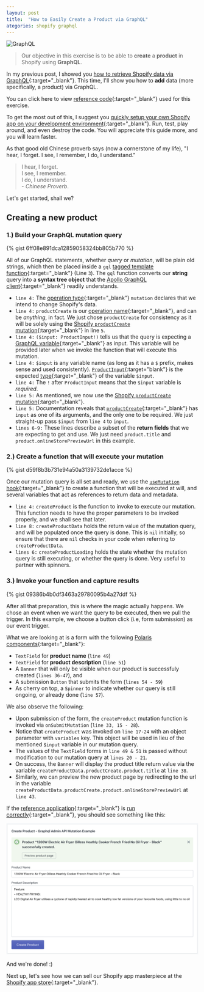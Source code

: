```yaml
---
layout: post
title:  "How to Easily Create a Product via GraphQL"
ategories: shopify graphql
---
```


![GraphQL](https://mcusercontent.com/2258b1142d581e51c131c3e0e/images/03c35c6b-ec03-4df7-88b5-64b0acc4de95.png "How to Easily Create a Product via GraphQL")

> Our objective in this exercise is to be able to **create** a **product** in Shopify using **GraphQL**.

In my previous post, I showed you [how to retrieve Shopify data via GraphQL](/how-to-access-shopify-data-from-your-app/){:target="_blank"}. This time, I'll show you how to **add** data (more specifically, a product) via GraphQL.

You can click here to view [reference code](https://github.com/klaudsol/shopify-app-under-20-minutes/blob/master/pages/index.js){:target="_blank"} used for this exercise.

To get the most out of this, I suggest you [quickly setup your own Shopify app on your development environment](https://landing.klaudsol.com/shopify-app-in-20-minutes){:target="_blank"}. Run, test, play around, and even destroy the code. You will appreciate this guide more, and you will learn faster. 

As that good old Chinese proverb says (now a cornerstone of my life), "I hear, I forget. I see, I remember, I do, I understand."

> I hear, I forget. <br /> I see, I remember.<br /> I do, I understand. <br /> - *Chinese Proverb*.

Let's get started, shall we?

## Creating a new product 


### 1.) Build your GraphQL mutation query

{% gist 6ff08e891dca12859058324bb805b770 %}

All of our GraphQL statements, whether *query* or *mutation*, will be plain old strings, which then be placed inside a `gql` [tagged template function](https://wesbos.com/tagged-template-literals){:target="_blank"} (Line `3`). The `gql` function converts our **string** query into a **syntax tree object** that the [Apollo GraphQL client](https://www.apollographql.com/client/){:target="_blank"} readily understands.

* `line 4:` The [operation type](https://graphql.org/learn/queries/#operation-name){:target="_blank"} `mutation` declares that we intend to change Shopify's data.
* `line 4:` `productCreate` is our [operation name](https://graphql.org/learn/queries/#operation-name){:target="_blank"}, and can be *anything*, in fact. We just chose `productCreate` for consistency as it will be solely using the [Shopify `productCreate` mutation](https://shopify.dev/docs/admin-api/graphql/reference/mutation/productcreate?api[version]=2020-04){:target="_blank"} in line `5`.  
* `line 4:` `($input: ProductInput!)` tells us that the query is expecting a [GraphQL variable](https://graphql.org/learn/queries/#variables){:target="_blank"} as input. This variable will be provided later when we invoke the function that will execute this mutation.
* `line 4:` `$input` is any variable name (as long as it has a `$` prefix,  makes sense and used consistently). [`ProductInput`](https://shopify.dev/docs/admin-api/graphql/reference/mutation/input-object/productinput?api[version]=2020-04){:target="blank"} is the expected [type](https://graphql.org/learn/schema/#type-language){:target="_blank"} of the variable `$input`.
* `line 4:` The `!` after `ProductInput` means that the `$input` variable is *required*.
* `line 5:` As mentioned, we now use the [Shopify `productCreate` mutation](https://shopify.dev/docs/admin-api/graphql/reference/mutation/productcreate?api[version]=2020-04){:target="_blank"}.
* `line 5:` Documentation reveals that [`productCreate`](https://shopify.dev/docs/admin-api/graphql/reference/mutation/productcreate?api[version]=2020-04){:target="_blank"} has `input` as one of its arguments, and the only one to be required. We just straight-up pass `$input` from `line 4` to `input`.
* `lines 6-9:` These lines describe a subset of the **return fields** that we are expecting to get and use. We just need `product.title` and `product.onlineStorePreviewUrl` in this example.



### 2.) Create a function that will execute your mutation

{% gist d59f8b3b731e94a50a3139732de1acce %}

Once our mutation query is all set and ready, we use the [`useMutation` hook](https://www.apollographql.com/docs/react/data/mutations/#usemutation-api){:target="_blank"} to create a function that will be executed at will, and several variables that act as references to return data and metadata.

* `line 4:` `createProduct` is the function to invoke to execute our mutation. This function needs to have the proper parameters to be invoked properly, and we shall see that later.
* `line 8:` `createProductData` holds the return value of the mutation query, and will be populated once the query is done. This is `nil` initially, so ensure that there are `nil` checks in your code when referring to `createProductData`.
* `lines 6:` `createProductLoading` holds the state whether the mutation query is still executing, or whether the query is done. Very useful to partner with spinners.


### 3.) Invoke your function and capture results

{% gist 09386b4b0df3463a29780095b4a27ddf %}

After all that preparation, this is where the magic actually happens. We chose an event when we want the query to be executed, then we pull the trigger. In this example, we choose a button click (i.e, form submission) as our event trigger.

What we are looking at is a form with the following [Polaris components](https://polaris.shopify.com/components/get-started){:target="_blank"}:

* `TextField` for **product name** (`line 49`)
* `TextField` for **product description** (`line 51`) 
* A `Banner` that will only be visible when our product is successfuly created (`lines 36-47`), and
* A submission `Button` that submits the form (`lines 54 - 59`)
* As cherry on top, a `Spinner` to indicate whether our query is still ongoing, or already done (`line 57`).

We also observe the following:

* Upon submission of the form, the `createProduct` mutation function is invoked via `onSubmitMutation` (`line 33, 15 - 28`).
* Notice that `createProduct` was invoked on `line 17-24` with an object parameter with `variables` key. This object will be used in lieu of the mentioned `$input` variable in our mutation query.  
* The values of the `TextField` forms in `line 49 & 51` is passed without modification to our mutation query at `lines 20 - 21`.
* On success, the `Banner` will display the product title return value via the variable `createProductData.productCreate.product.title` at `line 38`.
* Similarly, we can preview the new product page by redirecting to the url in the variable `createProductData.productCreate.product.onlineStorePreviewUrl` at `line 43`.

If the [reference application](https://github.com/klaudsol/shopify-app-under-20-minutes){:target="_blank"} is [run correctly](https://landing.klaudsol.com/shopify-app-in-20-minutes){:target="_blank"}, you should see something like this:

![Graphql Admin API Mutation Example](/assets/images/shopify20-49.png)

And we're done! :)

Next up, let's see how we can sell our Shopify app masterpiece at the [Shopify app store](https://apps.shopify.com/){:target="_blank"}.